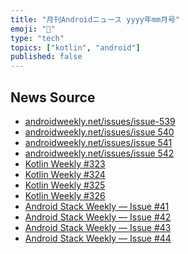 ```yaml
---
title: "月刊Androidニュース yyyy年mm月号"
emoji: "📰"
type: "tech"
topics: ["kotlin", "android"]
published: false
---
```


## News Source

- [androidweekly.net/issues/issue-539](https://androidweekly.net/issues/issue-540)
- [androidweekly.net/issues/issue 540](https://androidweekly.net/issues/issue-540)
- [androidweekly.net/issues/issue 541](https://androidweekly.net/issues/issue-541)
- [androidweekly.net/issues/issue 542](https://androidweekly.net/issues/issue-542)
- [Kotlin Weekly #323]()
- [Kotlin Weekly #324]()
- [Kotlin Weekly #325]()
- [Kotlin Weekly #326]()
- [Android Stack Weekly — Issue #41]()
- [Android Stack Weekly — Issue #42]()
- [Android Stack Weekly — Issue #43]()
- [Android Stack Weekly — Issue #44]()
